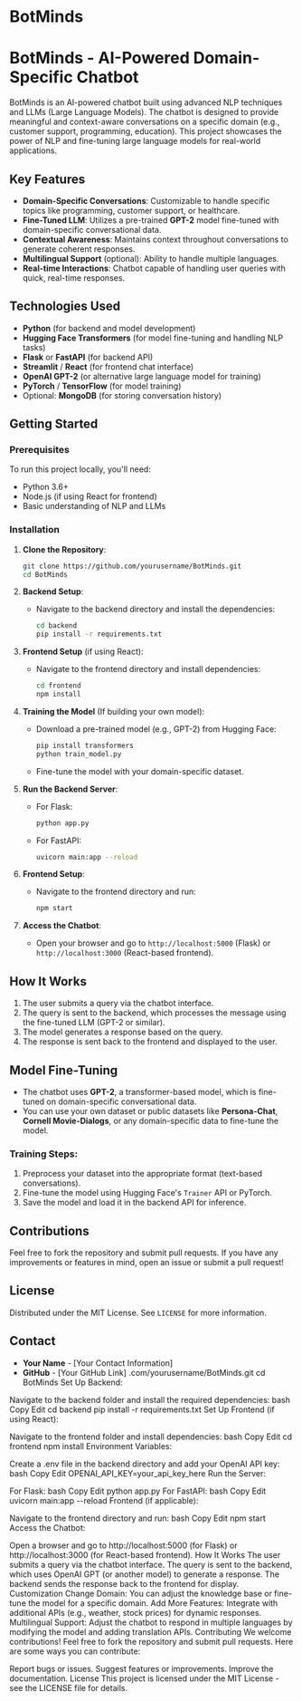 # BotMinds

# **BotMinds - AI-Powered Domain-Specific Chatbot**

BotMinds is an AI-powered chatbot built using advanced NLP techniques and LLMs (Large Language Models). The chatbot is designed to provide meaningful and context-aware conversations on a specific domain (e.g., customer support, programming, education). This project showcases the power of NLP and fine-tuning large language models for real-world applications.

## **Key Features**
- **Domain-Specific Conversations**: Customizable to handle specific topics like programming, customer support, or healthcare.
- **Fine-Tuned LLM**: Utilizes a pre-trained **GPT-2** model fine-tuned with domain-specific conversational data.
- **Contextual Awareness**: Maintains context throughout conversations to generate coherent responses.
- **Multilingual Support** (optional): Ability to handle multiple languages.
- **Real-time Interactions**: Chatbot capable of handling user queries with quick, real-time responses.

## **Technologies Used**
- **Python** (for backend and model development)
- **Hugging Face Transformers** (for model fine-tuning and handling NLP tasks)
- **Flask** or **FastAPI** (for backend API)
- **Streamlit** / **React** (for frontend chat interface)
- **OpenAI GPT-2** (or alternative large language model for training)
- **PyTorch** / **TensorFlow** (for model training)
- Optional: **MongoDB** (for storing conversation history)

## **Getting Started**

### Prerequisites
To run this project locally, you'll need:
- Python 3.6+
- Node.js (if using React for frontend)
- Basic understanding of NLP and LLMs

### **Installation**

1. **Clone the Repository**:
    ```bash
    git clone https://github.com/yourusername/BotMinds.git
    cd BotMinds
    ```

2. **Backend Setup**:
    - Navigate to the backend directory and install the dependencies:
      ```bash
      cd backend
      pip install -r requirements.txt
      ```

3. **Frontend Setup** (if using React):
    - Navigate to the frontend directory and install dependencies:
      ```bash
      cd frontend
      npm install
      ```

4. **Training the Model** (If building your own model):
    - Download a pre-trained model (e.g., GPT-2) from Hugging Face:
      ```bash
      pip install transformers
      python train_model.py
      ```
    - Fine-tune the model with your domain-specific dataset.

5. **Run the Backend Server**:
    - For Flask:
      ```bash
      python app.py
      ```
    - For FastAPI:
      ```bash
      uvicorn main:app --reload
      ```

6. **Frontend Setup**:
    - Navigate to the frontend directory and run:
      ```bash
      npm start
      ```

7. **Access the Chatbot**:
    - Open your browser and go to `http://localhost:5000` (Flask) or `http://localhost:3000` (React-based frontend).

## **How It Works**
1. The user submits a query via the chatbot interface.
2. The query is sent to the backend, which processes the message using the fine-tuned LLM (GPT-2 or similar).
3. The model generates a response based on the query.
4. The response is sent back to the frontend and displayed to the user.

## **Model Fine-Tuning**
- The chatbot uses **GPT-2**, a transformer-based model, which is fine-tuned on domain-specific conversational data.
- You can use your own dataset or public datasets like **Persona-Chat**, **Cornell Movie-Dialogs**, or any domain-specific data to fine-tune the model.

### **Training Steps**:
1. Preprocess your dataset into the appropriate format (text-based conversations).
2. Fine-tune the model using Hugging Face's `Trainer` API or PyTorch.
3. Save the model and load it in the backend API for inference.

## **Contributions**
Feel free to fork the repository and submit pull requests. If you have any improvements or features in mind, open an issue or submit a pull request!

## **License**
Distributed under the MIT License. See `LICENSE` for more information.

## **Contact**
- **Your Name** - [Your Contact Information]
- **GitHub** - [Your GitHub Link]
.com/yourusername/BotMinds.git
cd BotMinds
Set Up Backend:

Navigate to the backend folder and install the required dependencies:
bash
Copy
Edit
cd backend
pip install -r requirements.txt
Set Up Frontend (if using React):

Navigate to the frontend folder and install dependencies:
bash
Copy
Edit
cd frontend
npm install
Environment Variables:

Create a .env file in the backend directory and add your OpenAI API key:
bash
Copy
Edit
OPENAI_API_KEY=your_api_key_here
Run the Server:

For Flask:
bash
Copy
Edit
python app.py
For FastAPI:
bash
Copy
Edit
uvicorn main:app --reload
Frontend (if applicable):

Navigate to the frontend directory and run:
bash
Copy
Edit
npm start
Access the Chatbot:

Open a browser and go to http://localhost:5000 (for Flask) or http://localhost:3000 (for React-based frontend).
How It Works
The user submits a query via the chatbot interface.
The query is sent to the backend, which uses OpenAI GPT (or another model) to generate a response.
The backend sends the response back to the frontend for display.
Customization
Change Domain: You can adjust the knowledge base or fine-tune the model for a specific domain.
Add More Features: Integrate with additional APIs (e.g., weather, stock prices) for dynamic responses.
Multilingual Support: Adjust the chatbot to respond in multiple languages by modifying the model and adding translation APIs.
Contributing
We welcome contributions! Feel free to fork the repository and submit pull requests. Here are some ways you can contribute:

Report bugs or issues.
Suggest features or improvements.
Improve the documentation.
License
This project is licensed under the MIT License - see the LICENSE file for details.
